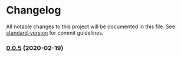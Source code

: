 # Changelog

All notable changes to this project will be documented in this file. See [standard-version](https://github.com/conventional-changelog/standard-version) for commit guidelines.

### [0.0.5](https://github.com/freedomsex/base-utilites/compare/v0.0.4...v0.0.5) (2020-02-19)
